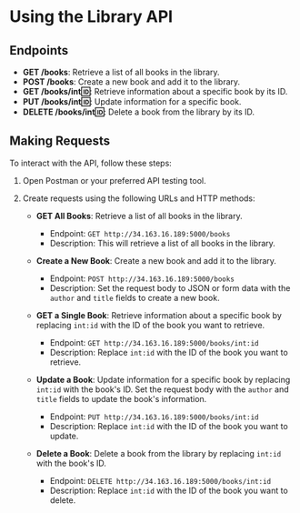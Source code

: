 # Using the Library API

## Endpoints

- **GET /books**: Retrieve a list of all books in the library.
- **POST /books**: Create a new book and add it to the library.
- **GET /books/int🆔**: Retrieve information about a specific book by its ID.
- **PUT /books/int🆔**: Update information for a specific book.
- **DELETE /books/int🆔**: Delete a book from the library by its ID.

## Making Requests

To interact with the API, follow these steps:

1. Open Postman or your preferred API testing tool.

2. Create requests using the following URLs and HTTP methods:

   - **GET All Books**: Retrieve a list of all books in the library.
     - Endpoint: `GET http://34.163.16.189:5000/books`
     - Description: This will retrieve a list of all books in the library.

   - **Create a New Book**: Create a new book and add it to the library.
     - Endpoint: `POST http://34.163.16.189:5000/books`
     - Description: Set the request body to JSON or form data with the `author` and `title` fields to create a new book.

   - **GET a Single Book**: Retrieve information about a specific book by replacing `int:id` with the ID of the book you want to retrieve.
     - Endpoint: `GET http://34.163.16.189:5000/books/int:id`
     - Description: Replace `int:id` with the ID of the book you want to retrieve.

   - **Update a Book**: Update information for a specific book by replacing `int:id` with the book's ID. Set the request body with the `author` and `title` fields to update the book's information.
     - Endpoint: `PUT http://34.163.16.189:5000/books/int:id`
     - Description: Replace `int:id` with the ID of the book you want to update.

   - **Delete a Book**: Delete a book from the library by replacing `int:id` with the book's ID.
     - Endpoint: `DELETE http://34.163.16.189:5000/books/int:id`
     - Description: Replace `int:id` with the ID of the book you want to delete.
